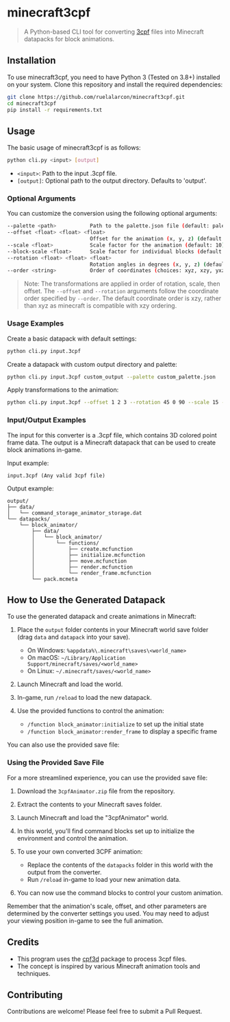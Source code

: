 # minecraft3cpf

> A Python-based CLI tool for converting [3cpf](https://github.com/ruelalarcon/3cpf) files into Minecraft datapacks for block animations.

## Installation

To use minecraft3cpf, you need to have Python 3 (Tested on 3.8+) installed on your system. Clone this repository and install the required dependencies:

```bash
git clone https://github.com/ruelalarcon/minecraft3cpf.git
cd minecraft3cpf
pip install -r requirements.txt
```

## Usage

The basic usage of minecraft3cpf is as follows:

```bash
python cli.py <input> [output]
```

- `<input>`: Path to the input .3cpf file.
- `[output]`: Optional path to the output directory. Defaults to 'output'.

### Optional Arguments

You can customize the conversion using the following optional arguments:

```bash
--palette <path>           Path to the palette.json file (default: palette.json)
--offset <float> <float> <float>
                           Offset for the animation (x, y, z) (default: 0 2 0)
--scale <float>            Scale factor for the animation (default: 10)
--block-scale <float>      Scale factor for individual blocks (default: 0.5)
--rotation <float> <float> <float>
                           Rotation angles in degrees (x, y, z) (default: 0 0 0)
--order <string>           Order of coordinates (choices: xyz, xzy, yxz, yzx, zxy, zyx) (default: xzy)
```

> Note: The transformations are applied in order of rotation, scale, then offset. The `--offset` and `--rotation` arguments follow the coordinate order specified by `--order`. The default coordinate order is xzy, rather than xyz as minecraft is compatible with xzy ordering.

### Usage Examples

Create a basic datapack with default settings:

```bash
python cli.py input.3cpf
```

Create a datapack with custom output directory and palette:

```bash
python cli.py input.3cpf custom_output --palette custom_palette.json
```

Apply transformations to the animation:

```bash
python cli.py input.3cpf --offset 1 2 3 --rotation 45 0 90 --scale 15 --order yzx
```

### Input/Output Examples

The input for this converter is a .3cpf file, which contains 3D colored point frame data. The output is a Minecraft datapack that can be used to create block animations in-game.

Input example:
```
input.3cpf (Any valid 3cpf file)
```

Output example:
```
output/
├── data/
│   └── command_storage_animator_storage.dat
└── datapacks/
    └── block_animator/
        ├── data/
        │   └── block_animator/
        │       └── functions/
        │           ├── create.mcfunction
        │           ├── initialize.mcfunction
        │           ├── move.mcfunction
        │           ├── render.mcfunction
        │           └── render_frame.mcfunction
        └── pack.mcmeta
```

## How to Use the Generated Datapack

To use the generated datapack and create animations in Minecraft:

1. Place the `output` folder contents in your Minecraft world save folder (drag `data` and `datapack` into your save).
   - On Windows: `%appdata%\.minecraft\saves\<world_name>`
   - On macOS: `~/Library/Application Support/minecraft/saves/<world_name>`
   - On Linux: `~/.minecraft/saves/<world_name>`

2. Launch Minecraft and load the world.

3. In-game, run `/reload` to load the new datapack.

4. Use the provided functions to control the animation:
   - `/function block_animator:initialize` to set up the initial state
   - `/function block_animator:render_frame` to display a specific frame

You can also use the provided save file:

### Using the Provided Save File

For a more streamlined experience, you can use the provided save file:

1. Download the `3cpfAnimator.zip` file from the repository.

2. Extract the contents to your Minecraft saves folder.

3. Launch Minecraft and load the "3cpfAnimator" world.

4. In this world, you'll find command blocks set up to initialize the environment and control the animation.

5. To use your own converted 3CPF animation:
   - Replace the contents of the `datapacks` folder in this world with the output from the converter.
   - Run `/reload` in-game to load your new animation data.

6. You can now use the command blocks to control your custom animation.

Remember that the animation's scale, offset, and other parameters are determined by the converter settings you used. You may need to adjust your viewing position in-game to see the full animation.

## Credits

- This program uses the [cpf3d](https://github.com/ruelalarcon/cpf3d) package to process 3cpf files.
- The concept is inspired by various Minecraft animation tools and techniques.

## Contributing

Contributions are welcome! Please feel free to submit a Pull Request.